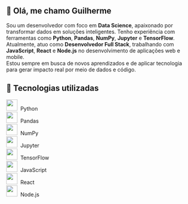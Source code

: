 ## 👋 Olá, me chamo Guilherme

Sou um desenvolvedor com foco em **Data Science**, apaixonado por transformar dados em soluções inteligentes. Tenho experiência com ferramentas como **Python**, **Pandas**, **NumPy**, **Jupyter** e **TensorFlow**. 
Atualmente, atuo como **Desenvolvedor Full Stack**, trabalhando com **JavaScript**, **React** e **Node.js** no desenvolvimento de aplicações web e mobile.  
Estou sempre em busca de novos aprendizados e de aplicar tecnologia para gerar impacto real por meio de dados e código.


## 🧰 Tecnologias utilizadas

<!-- Linguagens e Tecnologias -->
<img src="https://cdn.jsdelivr.net/gh/devicons/devicon/icons/python/python-original.svg" width="30"/> &nbsp;Python<br>
<img src="https://cdn.jsdelivr.net/gh/devicons/devicon/icons/pandas/pandas-original.svg" width="30"/> &nbsp;Pandas<br>
<img src="https://cdn.jsdelivr.net/gh/devicons/devicon/icons/numpy/numpy-original.svg" width="30"/> &nbsp;NumPy<br>
<img src="https://cdn.jsdelivr.net/gh/devicons/devicon/icons/jupyter/jupyter-original.svg" width="30"/> &nbsp;Jupyter<br>
<img src="https://cdn.jsdelivr.net/gh/devicons/devicon/icons/tensorflow/tensorflow-original.svg" width="30"/> &nbsp;TensorFlow<br>
<img src="https://cdn.jsdelivr.net/gh/devicons/devicon/icons/javascript/javascript-original.svg" width="30"/> &nbsp;JavaScript<br>
<img src="https://cdn.jsdelivr.net/gh/devicons/devicon/icons/react/react-original.svg" width="30"/> &nbsp;React<br>
<img src="https://cdn.jsdelivr.net/gh/devicons/devicon/icons/nodejs/nodejs-original.svg" width="30"/> &nbsp;Node.js<br>

